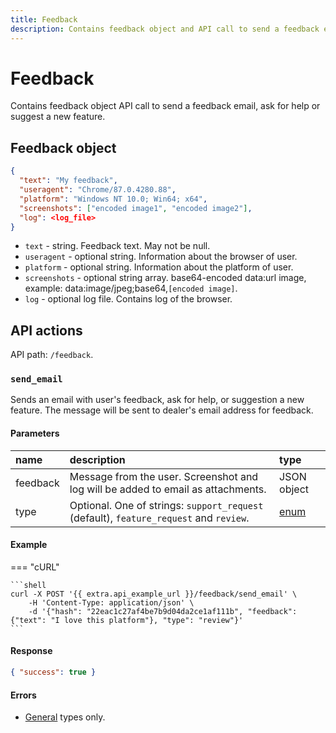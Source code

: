 ```yaml
---
title: Feedback
description: Contains feedback object and API call to send a feedback email, ask for help or suggest a new feature.
---
```


# Feedback

Contains feedback object API call to send a feedback email, ask for help or suggest a new feature.


## Feedback object

```JSON
{
  "text": "My feedback",
  "useragent": "Chrome/87.0.4280.88",
  "platform": "Windows NT 10.0; Win64; x64",
  "screenshots": ["encoded image1", "encoded image2"],
  "log": <log_file>
}
```

* `text` - string. Feedback text. May not be null.
* `useragent` - optional string. Information about the browser of user.
* `platform` - optional string. Information about the platform of user.
* `screenshots` - optional string array. base64-encoded data:url image, example: data:image/jpeg;base64,`[encoded image]`.
* `log` - optional log file. Contains log of the browser.


## API actions

API path: `/feedback`.

### `send_email`

Sends an email with user's feedback, ask for help, or suggestion a new feature. The message will be sent to dealer's 
email address for feedback.

#### Parameters

| name     | description                                                                            | type                                        |
|:---------|:---------------------------------------------------------------------------------------|:--------------------------------------------|
| feedback | Message from the user. Screenshot and log will be added to email as attachments.       | JSON object                                 |
| type     | Optional. One of strings: `support_request` (default), `feature_request` and `review`. | [enum](../../getting-started.md#data-types) |

#### Example

=== "cURL"

    ```shell
    curl -X POST '{{ extra.api_example_url }}/feedback/send_email' \
        -H 'Content-Type: application/json' \
        -d '{"hash": "22eac1c27af4be7b9d04da2ce1af111b", "feedback": {"text": "I love this platform"}, "type": "review"}'
    ```

#### Response

```json
{ "success": true }
```

#### Errors

* [General](../../getting-started.md#error-codes) types only.